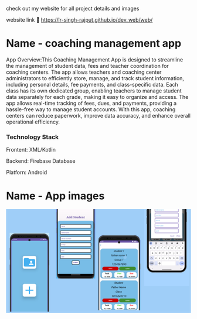 check out my website for all project details and images 

website link 🔗 https://lr-singh-rajput.github.io/dev_web/web/

<h1>Name - coaching management app</h1>
<p>App Overview:This Coaching Management App is designed to streamline the management of student data, fees and teacher coordination for coaching centers. The app allows teachers and coaching center administrators to efficiently store, manage, and track student information, including personal details, fee payments, and class-specific data.
Each class has its own dedicated group, enabling teachers to manage student data separately for each grade, making it easy to organize and access. The app allows real-time tracking of fees, dues, and payments, providing a hassle-free way to manage student accounts. With this app, coaching centers can reduce paperwork, improve data accuracy, and enhance overall operational efficiency.</p>

<h3>Technology Stack</h3>
<p>Frontent: XML/Kotlin</p>
<p>Backend: Firebase Database</p>
<p>Platforn: Android</p>

<h1>Name - App images </h1>
<img src="https://github.com/lr-singh-rajput/coachingApp_kotlin/blob/main/coacho1.png" alt="Sample Image">
